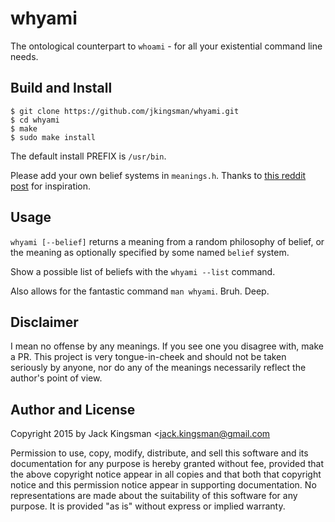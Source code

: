 whyami
===

The ontological counterpart to `whoami` - for all your existential command line needs.

Build and Install
-----------------

    $ git clone https://github.com/jkingsman/whyami.git
    $ cd whyami
    $ make
    $ sudo make install

The default install PREFIX is `/usr/bin`.

Please add your own belief systems in `meanings.h`. Thanks to [this reddit post](https://www.reddit.com/r/ProgrammerHumor/comments/3o3pv8/how_can_our_bash_be_real_if_our_envs_arent_real/) for inspiration.

Usage
-----

`whyami [--belief]` returns a meaning from a random philosophy of belief, or the meaning as optionally specified by some named `belief` system.

Show a possible list of beliefs with the `whyami --list` command.

Also allows for the fantastic command `man whyami`. Bruh. Deep.

Disclaimer
-----
I mean no offense by any meanings. If you see one you disagree with, make a PR. This project is very tongue-in-cheek and should not be taken seriously by anyone, nor do any of the meanings necessarily reflect the author's point of view.

Author and License
------------------

Copyright 2015 by Jack Kingsman <jack.kingsman@gmail.com

Permission to use, copy, modify, distribute, and sell this software
and its documentation for any purpose is hereby granted without fee,
provided that the above copyright notice appear in all copies and
that both that copyright notice and this permission notice appear in
supporting documentation.  No representations are made about the
suitability of this software for any purpose.  It is provided "as
is" without express or implied warranty.
